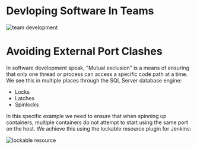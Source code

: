 # Devloping Software In Teams

![team development](https://user-images.githubusercontent.com/15145995/46342585-0556b380-c633-11e8-96cf-18c34d17c717.PNG)

# Avoiding External Port Clashes

In software development speak, "Mutual exclusion" is a means of ensuring that only one thread or process can access a specific code path at a time. We see this in multiple places through the SQL Server database engine:

- Locks
- Latches
- Spinlocks

In this specific example we need to ensure that when spinning up containers, multiple containers do not attempt to start using the same port on the host. We achieve this using the lockable resource plugin for Jenkins:

![lockable resource](https://user-images.githubusercontent.com/15145995/46342829-b1989a00-c633-11e8-8054-07b23a202d13.PNG)





